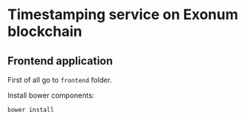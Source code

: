 # Timestamping service on Exonum blockchain

## Frontend application

First of all go to `frontend` folder.

Install bower components:

```
bower install
```
